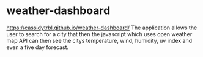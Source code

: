 # weather-dashboard

https://cassidytrbl.github.io/weather-dashboard/
The application allows the user to search for a city that then the javascript which uses open weather map API can then see the citys temperature, wind, humidity, uv index and even a five day forecast.
